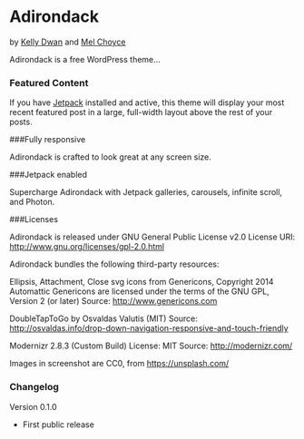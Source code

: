 Adirondack
===
by [Kelly Dwan](http://redradar.net) and [Mel Choyce](http://choycedesign.com)

Adirondack is a free WordPress theme...

### Featured Content

If you have [Jetpack](http://jetpack.me) installed and active, this theme will display your most recent featured post in a large, full-width layout above the rest of your posts.

###Fully responsive

Adirondack is crafted to look great at any screen size.

###Jetpack enabled

Supercharge Adirondack with Jetpack galleries, carousels, infinite scroll, and Photon.

###Licenses

Adirondack is released under GNU General Public License v2.0
License URI: http://www.gnu.org/licenses/gpl-2.0.html

Adirondack bundles the following third-party resources:

Ellipsis, Attachment, Close svg icons from Genericons, Copyright 2014 Automattic
Genericons are licensed under the terms of the GNU GPL, Version 2 (or later)
Source: http://www.genericons.com

DoubleTapToGo by Osvaldas Valutis (MIT)
Source: http://osvaldas.info/drop-down-navigation-responsive-and-touch-friendly

Modernizr 2.8.3 (Custom Build)
License: MIT
Source: http://modernizr.com/

Images in screenshot are CC0, from https://unsplash.com/

### Changelog

Version 0.1.0
* First public release
